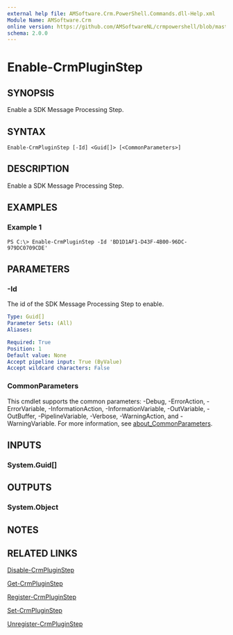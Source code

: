 ```yaml
---
external help file: AMSoftware.Crm.PowerShell.Commands.dll-Help.xml
Module Name: AMSoftware.Crm
online version: https://github.com/AMSoftwareNL/crmpowershell/blob/master/docs/Enable-CrmPluginStep.md
schema: 2.0.0
---
```


# Enable-CrmPluginStep

## SYNOPSIS
Enable a SDK Message Processing Step.

## SYNTAX

```
Enable-CrmPluginStep [-Id] <Guid[]> [<CommonParameters>]
```

## DESCRIPTION
Enable a SDK Message Processing Step.

## EXAMPLES

### Example 1
```
PS C:\> Enable-CrmPluginStep -Id 'BD1D1AF1-D43F-4B00-96DC-979DC0709CDE'
```

## PARAMETERS

### -Id
The id of the SDK Message Processing Step to enable.

```yaml
Type: Guid[]
Parameter Sets: (All)
Aliases:

Required: True
Position: 1
Default value: None
Accept pipeline input: True (ByValue)
Accept wildcard characters: False
```

### CommonParameters
This cmdlet supports the common parameters: -Debug, -ErrorAction, -ErrorVariable, -InformationAction, -InformationVariable, -OutVariable, -OutBuffer, -PipelineVariable, -Verbose, -WarningAction, and -WarningVariable. For more information, see [about_CommonParameters](http://go.microsoft.com/fwlink/?LinkID=113216).

## INPUTS

### System.Guid[]
## OUTPUTS

### System.Object
## NOTES

## RELATED LINKS

[Disable-CrmPluginStep](Disable-CrmPluginStep.md)

[Get-CrmPluginStep](Get-CrmPluginStep.md)

[Register-CrmPluginStep](Register-CrmPluginStep.md)

[Set-CrmPluginStep](Set-CrmPluginStep.md)

[Unregister-CrmPluginStep](Unregister-CrmPluginStep.md)
